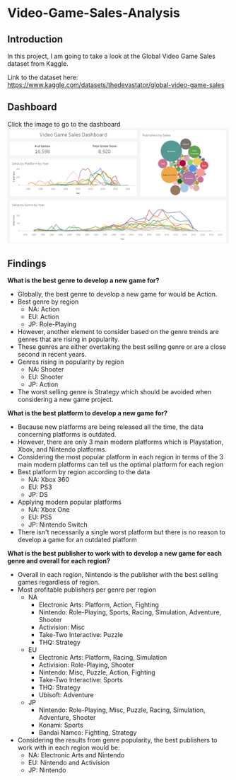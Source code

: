 # Video-Game-Sales-Analysis
## Introduction
In this project, I am going to take a look at the Global Video Game Sales dataset from Kaggle.

Link to the dataset here: https://www.kaggle.com/datasets/thedevastator/global-video-game-sales

## Dashboard
Click the image to go to the dashboard<br>
[<img src="dashboard_ss.png">]([http://example.com/](https://public.tableau.com/views/Game_Sales_Dashboard_16958861228720/Game_Sales_Dashboard?:language=en-US&publish=yes&:display_count=n&:origin=viz_share_link))

## Findings
**What is the best genre to develop a new game for?**
* Globally, the best genre to develop a new game for would be Action.
* Best genre by region
  * NA: Action
  * EU: Action
  * JP: Role-Playing
* However, another element to consider based on the genre trends are genres that are rising in popularity.
* These genres are either overtaking the best selling genre or are a close second in recent years.
* Genres rising in popularity by region
  * NA: Shooter
  * EU: Shooter
  * JP: Action
* The worst selling genre is Strategy which should be avoided when considering a new game project.
  
**What is the best platform to develop a new game for?**
* Because new platforms are being released all the time, the data concerning platforms is outdated.
* However, there are only 3 main modern platforms which is Playstation, Xbox, and Nintendo platforms.
* Considering the most popular platform in each region in terms of the 3 main modern platforms can tell us the optimal platform for each region
* Best platform by region according to the data
  * NA: Xbox 360
  * EU: PS3
  * JP: DS
* Applying modern popular platforms
  * NA: Xbox One
  * EU: PS5
  * JP: Nintendo Switch
* There isn't necessarily a single worst platform but there is no reason to develop a game for an outdated platform

**What is the best publisher to work with to develop a new game for each genre and overall for each region?**
* Overall in each region, Nintendo is the publisher with the best selling games regardless of region.
* Most profitable publishers per genre per region
  * NA
    * Electronic Arts: Platform, Action, Fighting
    * Nintendo: Role-Playing, Sports, Racing, Simulation, Adventure, Shooter
    * Activision: Misc
    * Take-Two Interactive: Puzzle
    * THQ: Strategy
  * EU
    * Electronic Arts: Platform, Racing, Simulation
    * Activision: Role-Playing, Shooter
    * Nintendo: Misc, Puzzle, Action, Fighting
    * Take-Two Interactive: Sports
    * THQ: Strategy
    * Ubisoft: Adventure
  * JP
    * Nintendo: Role-Playing, Misc, Puzzle, Racing, Simulation, Adventure, Shooter
    * Konami: Sports
    * Bandai Namco: Fighting, Strategy
* Considering the results from genre popularity, the best publishers to work with in each region would be:
  * NA: Electronic Arts and Nintendo
  * EU: Nintendo and Activision
  * JP: Nintendo
